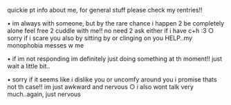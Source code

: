 quickie pt info about me, for general stuff please check my rentries!!

• im always with someone, but by the rare chance i happen 2 be completely alone feel free 2 cuddle with me!! no need 2 ask either if i have c+h :3
○ sorry if i scare you also by sitting by or clinging on you HELP..my monophobia messes w me

• if im not responding im definitely just doing something at th moment!! just wait a little bit..

• sorry if it seems like i dislike you or uncomfy around you i promise thats not th case!! im just awkward and nervous
○ i also wont talk very much..again, just nervous
<!--
**shuribox/shuribox** is a ✨ _special_ ✨ repository because its `README.md` (this file) appears on your GitHub profile.

Here are some ideas to get you started:

- 🔭 I’m currently working on ...
- 🌱 I’m currently learning ...
- 👯 I’m looking to collaborate on ...
- 🤔 I’m looking for help with ...
- 💬 Ask me about ...
- 📫 How to reach me: ...
- 😄 Pronouns: ...
- ⚡ Fun fact: ...
-->
